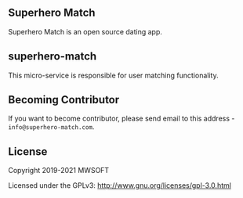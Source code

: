 ## Superhero Match
Superhero Match is an open source dating app.

## superhero-match
This micro-service is responsible for user matching functionality. 

## Becoming Contributor
If you want to become contributor, please send email to this address - `info@superhero-match.com`.

## License
Copyright 2019-2021 MWSOFT

Licensed under the GPLv3: http://www.gnu.org/licenses/gpl-3.0.html